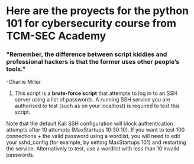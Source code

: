 # Here are the proyects for the python 101 for cybersecurity course from TCM-SEC Academy

### "Remember, the difference between script kiddies and professional hackers is that the former uses other people’s tools."
-Charlie Miller
 
1. This script is a **brute-force script** that attempts to log in to an SSH server using a list of passwords.
  ﻿﻿﻿A running SSH service you are authorised to test (such as on your localhost) is required to test this script.

  Note that the default Kali SSH configuration will block authentication attempts after 10 attempts (MaxStartups 10:30:10). If you want     to test 100 connections + the valid password using a wordlist, you will need to edit your sshd_config (for example, by setting    MaxStartups 101) and restarting the service. Alternatively to test, use a wordlist with less than 10 invalid passwords.
